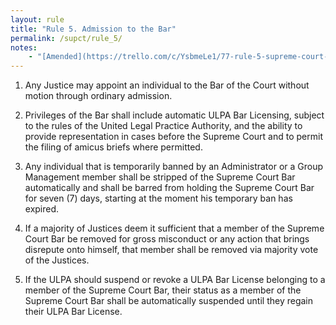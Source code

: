```yaml
---
layout: rule
title: "Rule 5. Admission to the Bar"
permalink: /supct/rule_5/
notes:
    - "[Amended](https://trello.com/c/YsbmeLe1/77-rule-5-supreme-court-bar-admission) prior to June 1st, 2025"
---
```


1. Any Justice may appoint an individual to the Bar of the Court without motion through ordinary admission.


2. Privileges of the Bar shall include automatic ULPA Bar Licensing, subject to the rules of the United Legal Practice Authority, and the ability to provide representation in cases before the Supreme Court and to permit the filing of amicus briefs where permitted.


3. Any individual that is temporarily banned by an Administrator or a Group Management member shall be stripped of the Supreme Court Bar automatically and shall be barred from holding the Supreme Court Bar for seven (7) days, starting at the moment his temporary ban has expired.


4. If a majority of Justices deem it sufficient that a member of the Supreme Court Bar be removed for gross misconduct or any action that brings disrepute onto himself, that member shall be removed via majority vote of the Justices.

5. If the ULPA should suspend or revoke a ULPA Bar License belonging to a member of the Supreme Court Bar, their status as a member of the Supreme Court Bar shall be automatically suspended until they regain their ULPA Bar License.